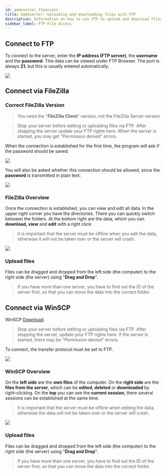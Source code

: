 ```yaml
---
id: gameserver_ftpaccess
title: Gameserver: Uploading and downloading files with FTP
description: Information on how to use FTP to upload and download files to your game server from ZAP-Hosting - ZAP-Hosting.com documentation
sidebar_label: FTP File Access
---
```


## Connect to FTP

To connect to the server, enter the **IP address (FTP server)**, the **username** and the **password**. This data can be viewed under FTP Browser. The port is always **21**, but this is usually entered automatically.

![](https://screensaver01.zap-hosting.com/index.php/s/QGD9crcqQKN95X5/preview)

## Connect via FileZilla
### Correct FileZilla Version
> You need the "**FileZilla Client**" version, not the FileZilla Server version 

> Stop your server before editing or uploading files via FTP.
> After stopping the server update your FTP rights here.
> When the server is started, you may get "Permission denied" errors.

When the connection is established for the first time, the program will ask if the password should be saved:

![](https://screensaver01.zap-hosting.com/index.php/s/xNZxKJAZqJgHAjx/preview)

You will also be asked whether this connection should be allowed, since the **password** is transmitted in plain text:

![](https://screensaver01.zap-hosting.com/index.php/s/KKKkrG6rGdyMtHc/preview)

### FileZilla Overview

Once the connection is established, you can view and edit all data. In the upper right corner you have the directories. There you can quickly switch between the folders. At the bottom right are the data, which you can **download, view** and **edit** with a right click:

> It is important that the server must be offline when you edit the data, otherwise it will not be taken over or the server will crash.

![](https://screensaver01.zap-hosting.com/index.php/s/iT2jiqkynqrcZce/preview)


### Upload files

Files can be dragged and dropped from the left side (the computer) to the right side (the server) using "**Drag and Drop**". 

> If you have more than one server, you have to find out the ID of the server first, so that you can move the data into the correct folder.

## Connect via WinSCP

WinSCP [Download](https://winscp.net/eng/index.php).

> Stop your server before editing or uploading files via FTP.
> After stopping the server, update your FTP rights here.
> If the server is started, there may be "Permission denied" errors.

To connect, the transfer protocol must be set to FTP.

![](https://screensaver01.zap-hosting.com/index.php/s/Rzz6X82BNmDcXPi/preview)

### WinSCP Overview

On the **left side** are the **own files** of the computer. On the **right side** are the **files from the server**, which can be **edited, deleted** or **downloaded** by right-clicking. On the **top** you can see the **current session**, there several sessions can be established at the same time.

> It is important that the server must be offline when editing the data, otherwise the data will not be taken over or the server will crash.

![](https://screensaver01.zap-hosting.com/index.php/s/bKQX8edijNnBcBt/preview)

### Upload files

Files can be dragged and dropped from the left side (the computer) to the right side (the server) using "**Drag and Drop**". 

> If you have more than one server, you have to find out the ID of the server first, so that you can move the data into the correct folder.

